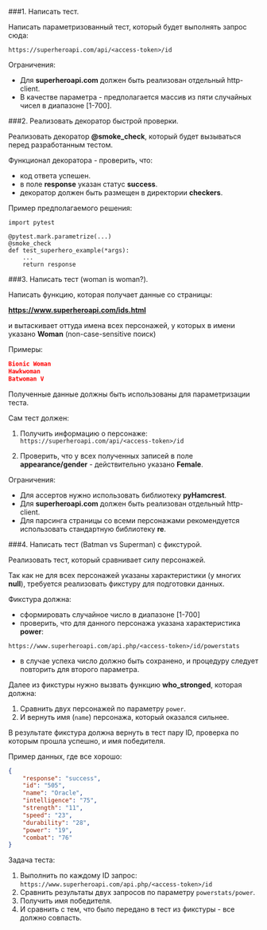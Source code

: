 ###1. Написать тест.

Написать параметризованный тест, который будет выполнять запрос сюда:

```https://superheroapi.com/api/<access-token>/id```


Ограничения:
* Для **superheroapi.com** должен быть реализован отдельный http-client.
* В качестве параметра - предполагается массив из пяти случайных чисел в диапазоне [1-700].


###2. Реализовать декоратор быстрой проверки.

Реализовать декоратор **@smoke_check**, который будет вызываться перед разработанным тестом.

Функционал декоратора - проверить, что:
* код ответа успешен.
* в поле **response** указан статус **success**.
* декоратор должен быть размещен в директории **checkers**.

Пример предполагаемого решения:

```
import pytest

@pytest.mark.parametrize(...)
@smoke_check
def test_superhero_example(*args):
    ...
    return response
```

###3. Написать тест (woman is woman?).

Написать функцию, которая получает данные со страницы:

**https://www.superheroapi.com/ids.html**

и вытаскивает оттуда имена всех персонажей, у которых в имени указано **Woman** (non-case-sensitive поиск)

Примеры:
```json
Bionic Woman
Hawkwoman
Batwoman V
```

Полученные данные должны быть использованы для параметризации теста.

Сам тест должен:
1. Получить информацию о персонаже: ```https://superheroapi.com/api/<access-token>/id```

2. Проверить, что у всех полученных записей в поле **appearance/gender** - действительно указано **Female**.

Ограничения:
* Для ассертов нужно использовать библиотеку **pyHamcrest**.
* Для **superheroapi.com** должен быть реализован отдельный http-client.
* Для парсинга страницы со всеми персонажами рекомендуется использовать стандартную библиотеку **re**.

###4. Написать тест (Batman vs Superman) с фикстурой.

Реализовать тест, который сравнивает силу персонажей.

Так как не для всех персонажей указаны характеристики (у многих **null**), требуется реализовать фикстуру для подготовки данных.

Фикстура должна:
* сформировать случайное число в диапазоне [1-700]
* проверить, что для данного персонажа указана характеристика **power**:

```https://www.superheroapi.com/api.php/<access-token>/id/powerstats```

* в случае успеха число должно быть сохранено, и процедуру следует повторить для второго параметра.

Далее из фикстуры нужно вызвать функцию **who_stronged**, которая должна:
1. Cравнить двух персонажей по параметру ```power```.
2. И вернуть имя (```name```) персонажа, который оказался сильнее.

В результате фикстура должна вернуть в тест пару ID, проверка по которым прошла успешно, и имя победителя.

Пример данных, где все хорошо:

```json
{
    "response": "success",
    "id": "505",
    "name": "Oracle",
    "intelligence": "75",
    "strength": "11",
    "speed": "23",
    "durability": "28",
    "power": "19",
    "combat": "76"
}
```

Задача теста:

1. Выполнить по каждому ID запрос: ```https://www.superheroapi.com/api.php/<access-token>/id```
2. Сравнить результаты двух запросов по параметру ```powerstats/power```.
3. Получить имя победителя.
4. И сравнить с тем, что было передано в тест из фикстуры - все должно совпасть.
